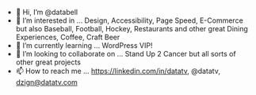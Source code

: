 - 👋 Hi, I’m @databell
- 👀 I’m interested in ... Design, Accessibility, Page Speed, E-Commerce but also Baseball, Football, Hockey, Restaurants and other great Dining Experiences, Coffee, Craft Beer
- 🌱 I’m currently learning ... WordPress VIP!
- 💞️ I’m looking to collaborate on ... Stand Up 2 Cancer but all sorts of other great projects
- 📫 How to reach me ... https://linkedin.com/in/datatv, @datatv, dzign@datatv.com

<!---
databell/databell is a ✨ special ✨ repository because its `README.md` (this file) appears on your GitHub profile.
You can click the Preview link to take a look at your changes.
--->
